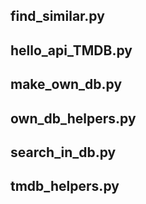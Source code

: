 ## find_similar.py



## hello_api_TMDB.py




## make_own_db.py



## own_db_helpers.py



## search_in_db.py



## tmdb_helpers.py



